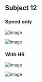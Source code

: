 ## Subject 12

### Speed only
![image](https://user-images.githubusercontent.com/65078173/213019457-27abacc5-aead-4a83-9c4a-a6dea7432bb6.png)

![image](https://user-images.githubusercontent.com/65078173/213019493-e55f708c-aa0b-4824-a5d6-56b0f035cc56.png)


### With HR

![image](https://user-images.githubusercontent.com/65078173/213007355-1dc4b561-3824-4cd5-bce4-0230217d99a2.png)

![image](https://user-images.githubusercontent.com/65078173/213007472-440e562d-54af-440b-934c-408fcdfcd0d5.png)
